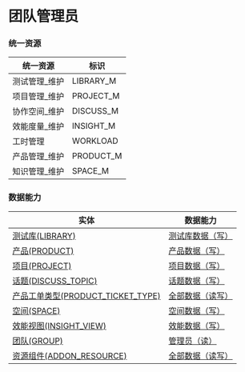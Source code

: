 # 团队管理员 <!-- {docsify-ignore-all} -->



### 统一资源

|统一资源|标识|
|---|---|
|测试管理_维护|LIBRARY_M|
|项目管理_维护|PROJECT_M|
|协作空间_维护|DISCUSS_M|
|效能度量_维护|INSIGHT_M|
|工时管理|WORKLOAD|
|产品管理_维护|PRODUCT_M|
|知识管理_维护|SPACE_M|



### 数据能力

|实体|数据能力|
|---|---|
|[测试库(LIBRARY)](module/TestMgmt/library)|<a href ="#/module/TestMgmt/library#library-all_w">测试库数据（写）</a>|
|[产品(PRODUCT)](module/ProdMgmt/product)|<a href ="#/module/ProdMgmt/product#product-all_w">产品数据（写）</a>|
|[项目(PROJECT)](module/ProjMgmt/project)|<a href ="#/module/ProjMgmt/project#project-all_w">项目数据（写）</a>|
|[话题(DISCUSS_TOPIC)](module/Team/discuss_topic)|<a href ="#/module/Team/discuss_topic#discuss_topic-all_w">话题数据（写）</a>|
|[产品工单类型(PRODUCT_TICKET_TYPE)](module/ProdMgmt/product_ticket_type)|<a href ="#/module/ProdMgmt/product_ticket_type#product_ticket_type-all_rw">全部数据（读写）</a>|
|[空间(SPACE)](module/Wiki/space)|<a href ="#/module/Wiki/space#space-all_w">空间数据（写）</a>|
|[效能视图(INSIGHT_VIEW)](module/Insight/insight_view)|<a href ="#/module/Insight/insight_view#insight_view-all_w">效能数据（写）</a>|
|[团队(GROUP)](module/Base/group)|<a href ="#/module/Base/group#group-admin_r">管理员（读）</a>|
|[资源组件(ADDON_RESOURCE)](module/Base/addon_resource)|<a href ="#/module/Base/addon_resource#addon_resource-all_rw">全部数据（读写）</a>|



